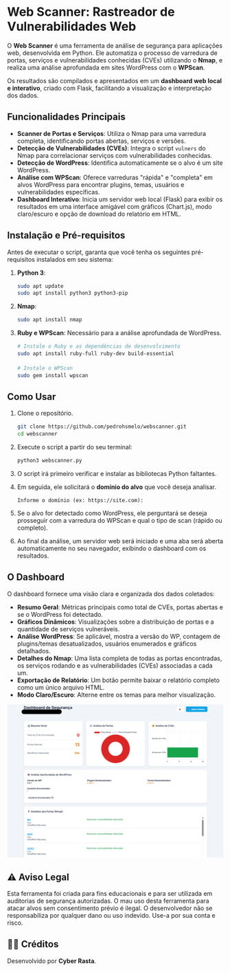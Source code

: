 # Web Scanner: Rastreador de Vulnerabilidades Web

O **Web Scanner** é uma ferramenta de análise de segurança para aplicações web, desenvolvida em Python. Ele automatiza o processo de varredura de portas, serviços e vulnerabilidades conhecidas (CVEs) utilizando o **Nmap**, e realiza uma análise aprofundada em sites WordPress com o **WPScan**.

Os resultados são compilados e apresentados em um **dashboard web local e interativo**, criado com Flask, facilitando a visualização e interpretação dos dados.

## Funcionalidades Principais

- **Scanner de Portas e Serviços**: Utiliza o Nmap para uma varredura completa, identificando portas abertas, serviços e versões.
- **Detecção de Vulnerabilidades (CVEs)**: Integra o script `vulners` do Nmap para correlacionar serviços com vulnerabilidades conhecidas.
- **Detecção de WordPress**: Identifica automaticamente se o alvo é um site WordPress.
- **Análise com WPScan**: Oferece varreduras "rápida" e "completa" em alvos WordPress para encontrar plugins, temas, usuários e vulnerabilidades específicas.
- **Dashboard Interativo**: Inicia um servidor web local (Flask) para exibir os resultados em uma interface amigável com gráficos (Chart.js), modo claro/escuro e opção de download do relatório em HTML.

## Instalação e Pré-requisitos

Antes de executar o script, garanta que você tenha os seguintes pré-requisitos instalados em seu sistema:

1.  **Python 3**:
    ```bash
    sudo apt update
    sudo apt install python3 python3-pip
    ```

2.  **Nmap**:
    ```bash
    sudo apt install nmap
    ```

3.  **Ruby e WPScan**: Necessário para a análise aprofundada de WordPress.
    ```bash
    # Instale o Ruby e as dependências de desenvolvimento
    sudo apt install ruby-full ruby-dev build-essential

    # Instale o WPScan
    sudo gem install wpscan
    ```

## Como Usar

1.  Clone o repositório.
    ```bash
    git clone https://github.com/pedrohsmelo/webscanner.git
    cd webscanner
    ```

3.  Execute o script a partir do seu terminal:
    ```bash
    python3 webscanner.py
    ```

4.  O script irá primeiro verificar e instalar as bibliotecas Python faltantes.

5.  Em seguida, ele solicitará o **domínio do alvo** que você deseja analisar.
    ```
    Informe o domínio (ex: https://site.com):
    ```

6.  Se o alvo for detectado como WordPress, ele perguntará se deseja prosseguir com a varredura do WPScan e qual o tipo de scan (rápido ou completo).

7.  Ao final da análise, um servidor web será iniciado e uma aba será aberta automaticamente no seu navegador, exibindo o dashboard com os resultados.

## O Dashboard

O dashboard fornece uma visão clara e organizada dos dados coletados:

- **Resumo Geral**: Métricas principais como total de CVEs, portas abertas e se o WordPress foi detectado.
- **Gráficos Dinâmicos**: Visualizações sobre a distribuição de portas e a quantidade de serviços vulneráveis.
- **Análise WordPress**: Se aplicável, mostra a versão do WP, contagem de plugins/temas desatualizados, usuários enumerados e gráficos detalhados.
- **Detalhes do Nmap**: Uma lista completa de todas as portas encontradas, os serviços rodando e as vulnerabilidades (CVEs) associadas a cada um.
- **Exportação de Relatório**: Um botão permite baixar o relatório completo como um único arquivo HTML.
- **Modo Claro/Escuro**: Alterne entre os temas para melhor visualização.

![Exemplo do Dashboard](https://github.com/pedrohsmelo/webscanner/blob/main/dashboard.png)

## ⚠️ Aviso Legal

Esta ferramenta foi criada para fins educacionais e para ser utilizada em auditorias de segurança autorizadas. O mau uso desta ferramenta para atacar alvos sem consentimento prévio é ilegal. O desenvolvedor não se responsabiliza por qualquer dano ou uso indevido. Use-a por sua conta e risco.

## 👨‍💻 Créditos

Desenvolvido por **Cyber Rasta**.
